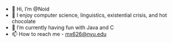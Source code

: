 - 👋 Hi, I’m @Noid
- 👀 I enjoy computer science, linguistics, existential crisis, and hot chocolate
- 🌱 I’m currently having fun with Java and C
- 📫 How to reach me - mx626@nyu.edu

<!---
LittleNoid/LittleNoid is a ✨ special ✨ repository because its `README.md` (this file) appears on your GitHub profile.
You can click the Preview link to take a look at your changes.
--->
